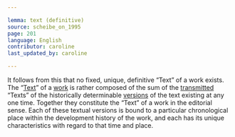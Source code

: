 ```yaml
---

lemma: text (definitive)
source: scheibe_on_1995
page: 201
language: English
contributor: caroline
last_updated_by: caroline

---
```


It follows from this that no fixed, unique, definitive “Text” of a work exists. The “[Text](text.html)” of a [work](work.html) is rather composed of the sum of the [transmitted](textualTransmission.html) “Texts” of the historically determinable [versions](version.html) of the text existing at any one time. Together they constitute the “Text” of a work in the editorial sense. Each of these textual versions is bound to a particular chronological place within the development history of the work, and each has its unique characteristics with regard to that time and place.
